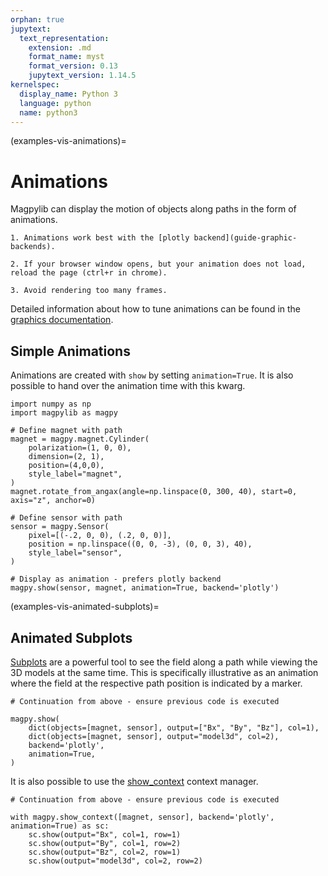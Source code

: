 ```yaml
---
orphan: true
jupytext:
  text_representation:
    extension: .md
    format_name: myst
    format_version: 0.13
    jupytext_version: 1.14.5
kernelspec:
  display_name: Python 3
  language: python
  name: python3
---
```


(examples-vis-animations)=

# Animations

Magpylib can display the motion of objects along paths in the form of animations.

```{hint}
1. Animations work best with the [plotly backend](guide-graphic-backends).

2. If your browser window opens, but your animation does not load, reload the page (ctrl+r in chrome).

3. Avoid rendering too many frames.
```

Detailed information about how to tune animations can be found in the [graphics documentation](guide-graphic-animations).

## Simple Animations

Animations are created with `show` by setting `animation=True`. It is also possible to hand over the animation time with this kwarg.

```{code-cell} ipython3
import numpy as np
import magpylib as magpy

# Define magnet with path
magnet = magpy.magnet.Cylinder(
    polarization=(1, 0, 0),
    dimension=(2, 1),
    position=(4,0,0),
    style_label="magnet",
)
magnet.rotate_from_angax(angle=np.linspace(0, 300, 40), start=0, axis="z", anchor=0)

# Define sensor with path
sensor = magpy.Sensor(
    pixel=[(-.2, 0, 0), (.2, 0, 0)],
    position = np.linspace((0, 0, -3), (0, 0, 3), 40),
    style_label="sensor",
)

# Display as animation - prefers plotly backend
magpy.show(sensor, magnet, animation=True, backend='plotly')
```

(examples-vis-animated-subplots)=

## Animated Subplots

[Subplots](examples-vis-subplots) are a powerful tool to see the field along a path while viewing the 3D models at the same time. This is specifically illustrative as an animation where the field at the respective path position is indicated by a marker.

```{code-cell} ipython3
# Continuation from above - ensure previous code is executed

magpy.show(
    dict(objects=[magnet, sensor], output=["Bx", "By", "Bz"], col=1),
    dict(objects=[magnet, sensor], output="model3d", col=2),
    backend='plotly',
    animation=True,
)
```

It is also possible to use the [show_context](guide-graphics-show_context) context manager.

```{code-cell} ipython3
# Continuation from above - ensure previous code is executed

with magpy.show_context([magnet, sensor], backend='plotly', animation=True) as sc:
    sc.show(output="Bx", col=1, row=1)
    sc.show(output="By", col=1, row=2)
    sc.show(output="Bz", col=2, row=1)
    sc.show(output="model3d", col=2, row=2)
```
